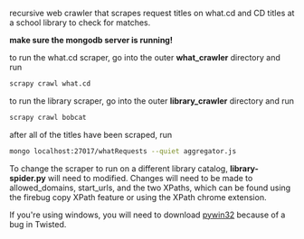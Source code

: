 recursive web crawler that scrapes request titles on what.cd and CD titles at a school library to check for matches. 


**make sure the mongodb server is running!**

to run the what.cd scraper, go into the outer **what_crawler** directory and run
```bash
scrapy crawl what.cd
```

to run the library scraper, go into the outer **library_crawler** directory and run
```bash
scrapy crawl bobcat
```

after all of the titles have been scraped, run 
```bash
mongo localhost:27017/whatRequests --quiet aggregator.js
```

To change the scraper to run on a different library catalog, **library-spider.py** will need to modified.
Changes will need to be made to allowed_domains, start_urls, and the two XPaths, which can be found using the firebug copy XPath feature or using the XPath chrome extension.

If you're using windows, you will need to download [pywin32](http://sourceforge.net/projects/pywin32/) because of a bug in Twisted.
